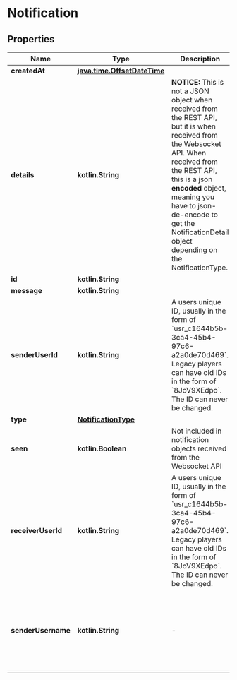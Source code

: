 
# Notification

## Properties
Name | Type | Description | Notes
------------ | ------------- | ------------- | -------------
**createdAt** | [**java.time.OffsetDateTime**](java.time.OffsetDateTime.md) |  | 
**details** | **kotlin.String** | **NOTICE:** This is not a JSON object when received from the REST API, but it is when received from the Websocket API. When received from the REST API, this is a json **encoded** object, meaning you have to json-de-encode to get the NotificationDetail object depending on the NotificationType. | 
**id** | **kotlin.String** |  | 
**message** | **kotlin.String** |  | 
**senderUserId** | **kotlin.String** | A users unique ID, usually in the form of &#x60;usr_c1644b5b-3ca4-45b4-97c6-a2a0de70d469&#x60;. Legacy players can have old IDs in the form of &#x60;8JoV9XEdpo&#x60;. The ID can never be changed. | 
**type** | [**NotificationType**](NotificationType.md) |  | 
**seen** | **kotlin.Boolean** | Not included in notification objects received from the Websocket API |  [optional]
**receiverUserId** | **kotlin.String** | A users unique ID, usually in the form of &#x60;usr_c1644b5b-3ca4-45b4-97c6-a2a0de70d469&#x60;. Legacy players can have old IDs in the form of &#x60;8JoV9XEdpo&#x60;. The ID can never be changed. |  [optional]
**senderUsername** | **kotlin.String** | -| **DEPRECATED:** VRChat API no longer return usernames of other users. [See issue by Tupper for more information](https://github.com/pypy-vrc/VRCX/issues/429). |  [optional]



